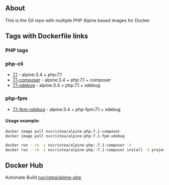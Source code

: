 ## About

This is the Git repo with multiple PHP Alpine based images for Docker
 
## Tags with Dockerfile links

### PHP tags
### php-cli
- [7.1](https://github.com/nvcristea/docker-alpine/blob/php/php/cli/7.1/Dockerfile) - alpine:3.4 + php:7.1
- [7.1-composer](https://github.com/nvcristea/docker-alpine/blob/php/php/cli/7.1/composer/Dockerfile) - alpine:3.4 + php:7.1 + composer
- [7.1-xdebug](https://github.com/nvcristea/docker-alpine/blob/php/php/cli/7.1/xdebug/Dockerfile) - alpine:3.4 + php:7.1 + xdebug

### php-fpm
- [7.1-fpm-xdebug](https://github.com/nvcristea/docker-alpine/blob/php/php/fpm/7.1/xdebug/Dockerfile) - alpine:3.4 + php-fpm:7.1 + xdebug

#### Usage example:

```bash
docker image pull nvcristea/alpine-php:7.1-composer
docker image pull nvcristea/alpine-php:7.1-fpm-xdebug

docker run --rm -i nvcristea/alpine-php:-7.1-composer -V
docker run --rm -i nvcristea/alpine-php:-7.1-composer install -d project
```


## Docker Hub

Automate Build [nvcristea/alpine-php](https://hub.docker.com/r/nvcristea/alpine-php/)
